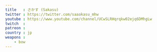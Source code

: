 ```yaml
---
title   : さかす (Sakasu)
twitter : https://twitter.com/saaakasu_mhw
youtube : https://www.youtube.com/channel/UCwSLRHqrqkw02ejq6DMhgLw
twitch  : 
patreon : 
country : jp
weapons :
    - bow
---
```


